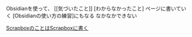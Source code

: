 
Obsidianを使って、
  [[気づいたこと]]
  [わからなかったこと]
 ページに書いていく
 [Obsidianの使い方の練習]にもなる
なかなかできない

[ScrapboxのことはScrapboxに書く](https://scrapbox.io/suto3/Scrapbox%E3%81%AE%E3%81%93%E3%81%A8%E3%81%AFScrapbox%E3%81%AB%E6%9B%B8%E3%81%8F)